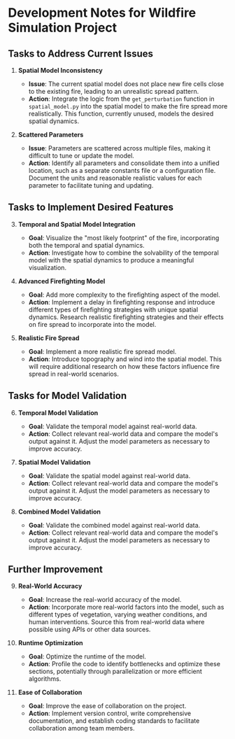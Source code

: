 # Development Notes for Wildfire Simulation Project

## Tasks to Address Current Issues

1. **Spatial Model Inconsistency**
    - **Issue**: The current spatial model does not place new fire cells close to the existing fire, leading to an unrealistic spread pattern.
    - **Action**: Integrate the logic from the `get_perturbation` function in `spatial_model.py` into the spatial model to make the fire spread more realistically. This function, currently unused, models the desired spatial dynamics.

2. **Scattered Parameters**
    - **Issue**: Parameters are scattered across multiple files, making it difficult to tune or update the model.
    - **Action**: Identify all parameters and consolidate them into a unified location, such as a separate constants file or a configuration file. Document the units and reasonable realistic values for each parameter to facilitate tuning and updating.

## Tasks to Implement Desired Features

3. **Temporal and Spatial Model Integration**
    - **Goal**: Visualize the "most likely footprint" of the fire, incorporating both the temporal and spatial dynamics.
    - **Action**: Investigate how to combine the solvability of the temporal model with the spatial dynamics to produce a meaningful visualization.

4. **Advanced Firefighting Model**
    - **Goal**: Add more complexity to the firefighting aspect of the model.
    - **Action**: Implement a delay in firefighting response and introduce different types of firefighting strategies with unique spatial dynamics. Research realistic firefighting strategies and their effects on fire spread to incorporate into the model.

5. **Realistic Fire Spread**
    - **Goal**: Implement a more realistic fire spread model.
    - **Action**: Introduce topography and wind into the spatial model. This will require additional research on how these factors influence fire spread in real-world scenarios.

## Tasks for Model Validation

6. **Temporal Model Validation**
    - **Goal**: Validate the temporal model against real-world data.
    - **Action**: Collect relevant real-world data and compare the model's output against it. Adjust the model parameters as necessary to improve accuracy.

7. **Spatial Model Validation**
    - **Goal**: Validate the spatial model against real-world data.
    - **Action**: Collect relevant real-world data and compare the model's output against it. Adjust the model parameters as necessary to improve accuracy.

8. **Combined Model Validation**
    - **Goal**: Validate the combined model against real-world data.
    - **Action**: Collect relevant real-world data and compare the model's output against it. Adjust the model parameters as necessary to improve accuracy.

## Further Improvement

9. **Real-World Accuracy**
    - **Goal**: Increase the real-world accuracy of the model.
    - **Action**: Incorporate more real-world factors into the model, such as different types of vegetation, varying weather conditions, and human interventions. Source this from real-world data where possible using APIs or other data sources.

10. **Runtime Optimization**
    - **Goal**: Optimize the runtime of the model.
    - **Action**: Profile the code to identify bottlenecks and optimize these sections, potentially through parallelization or more efficient algorithms.

11. **Ease of Collaboration**
    - **Goal**: Improve the ease of collaboration on the project.
    - **Action**: Implement version control, write comprehensive documentation, and establish coding standards to facilitate collaboration among team members.